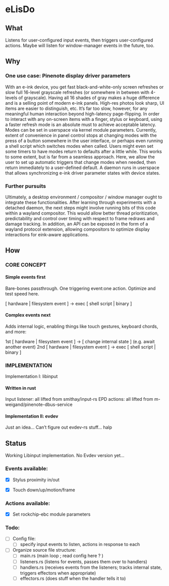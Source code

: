 # eLisDo

## What
Listens for user-configured input events, then triggers user-configured actions. Maybe will listen for window-manager events in the future, too.

## Why
### One use case: Pinenote display driver parameters
With an e-ink device, you get fast black-and-white-only screen refreshes or slow full 16-level grayscale refreshes (or somewhere in between with 4-levels of grayscale).
Having all 16 shades of gray makes a huge difference and is a selling point of modern e-ink panels. High-res photos look sharp, UI items are easier to distinguish, etc. It’s far too slow, however, for any meaningful human interaction beyond high-latency page-flipping. In order to interact with any on-screen items with a finger, stylus or keyboard, using a faster refresh mode is an absolute must to achieve acceptable latency.
Modes can be set in userspace via kernel module parameters. Currently, extent of convenience in panel control stops at changing modes with the press of a button somewhere in the user interface, or perhaps even running a shell script which switches modes when called. Users might even set some timers to have modes return to defaults after a little while. This works to some extent, but is far from a seamless approach.
Here, we allow the user to set up automatic triggers that change modes when needed, then return immediately to a user-defined default. A daemon runs in userspace that allows synchronizing e-ink driver parameter states with device states.

### Further pursuits
Ultimately, a desktop environment / compositor / window manager ought to integrate these functionalities. After learning through experiments with a detached daemon, the next steps might involve running bits of this code within a wayland compositor. This would allow better thread prioritization,  predictability and control over timing with respect to frame redraws and damage tracking. In addition, an API can be exposed in the form of a wayland protocol extension, allowing compositors to optimize display interactions for eink-aware applications.

## How

### CORE CONCEPT
#### Simple events first
Bare-bones passthrough. One triggering event:one action. Optimize and test speed here.


[ hardware | filesystem event ]		→	exec [ shell script | binary ]

#### Complex events next
Adds internal logic, enabling  things like touch gestures, keyboard chords, and more:


1st  [ hardware | filesystem event ]	→	[ change internal state ] (e.g. await another event)
2nd  [ hardware | filesystem event ]	→	exec [ shell script | binary ]


### IMPLEMENTATION
Implementation I: libinput

#### Written in rust
Input listener: all lifted from smithay/input-rs
EPD actions: all lifted from m-weigand/pinenote-dbus-service

#### Implementation II: evdev 
Just an idea…
Can’t figure out evdev-rs stuff… halp


## Status 
Working Libinput implementation. No Evdev version yet…

### Events available:
- [X] Stylus proximity in/out

- [X] Touch down/up/motion/frame

### Actions available:
- [X] Set rockchip-ebc module parameters

### Todo:
- [ ] Config file: 
  - [ ] specify input events to listen, actions in response to each
- [ ] Organize source file structure:
  - [ ] main.rs (main loop ; read config here ? )
  - [ ] listeners.rs (listens for events, passes them over to handlers)
  - [ ] handlers.rs (receives events from the listeners; tracks internal state, triggers effectors when appropriate) 
  - [ ] effectors.rs (does stuff when the handler tells it to)
